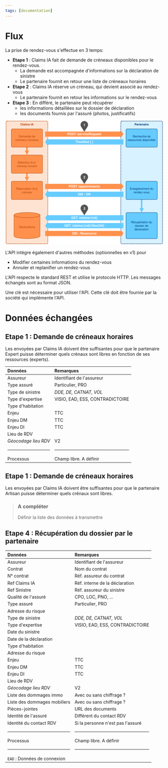 ```yaml
---
tags: [documentation]
---
```


# Flux

La prise de rendez-vous s'effectue en 3 temps:

- **Etape 1** : Claims IA fait de demande de créneaux disponibles pour le rendez-vous.
  - La demande est accompagnée d'informations sur la déclaration de sinistre
  - Le partenaire fournit en retour une liste de créneaux horaires
- **Etape 2** : Claims IA réserve un créneau, qui devient associé au rendez-vous
  - Le partenaire fournit en retour les informations sur le rendez-vous
- **Etape 3** : En différé, le partenaire peut récupérer
  - les informations détaillées sur le dossier de déclaration
  - les documents fournis par l'assuré (photos, justificatifs)

![Flux normal](../../assets/images/flux.svg "Flux normal")

L'API intègre également d'autres méthodes (optionnelles en v1) pour

- Modifier certaines informations du rendez-vous
- Annuler et replanifier un rendez-vous

L'API respecte le standard REST et utilise le protocole HTTP. Les messages échangés sont au format JSON.

Une clé est nécessaire pour utiliser l'API. Cette clé doit être fournie par la société qui implémente l'API.

# Données échangées

<!--
type: tab
title: Demande de créneaux - Expert
-->

## Etape 1 : Demande de créneaux horaires

Les envoyées par Claims IA doivent être suffisantes pour que le partenaire Expert puisse déterminer quels crénaux sont libres en fonction de ses ressources (experts).   

| Données                      |  Remarques                         |
| :--------------------------- |  :-------------------------------- |
| Assureur                     |  Identifiant de l'assureur         |
| Type assuré                  |  Particulier, PRO                  |
| Type de sinistre             |  _DDE, DE, CATNAT, VOL_            |
| Type d'expertise             |  VISIO, EAD, ESS, CONTRADICTOIRE   |
| Type d'habitation            |                                    |
| Enjeu                        |  TTC                               |
| Enjeu DM                     |  TTC                               |
| Enjeu DI                     |  TTC                               |
| Lieu de RDV                  |                                    |
| _Géocodage lieu RDV_         |  V2                                |
| <hr>                         |  <hr>                              |
| Processus                    |  Champ libre. A définir            |

<!--
type: tab
title: Demande de créneaux - REN
-->

## Etape 1 : Demande de créneaux horaires

Les envoyées par Claims IA doivent être suffisantes pour que le partenaire Artisan puisse déterminer quels crénaux sont libres.   


<!-- theme: warning -->

> ### A compléter
>
> Définir la liste des données à transmettre


<!--
type: tab
title: Récupération du dossier
-->

## Etape 4 : Récupération du dossier par le partenaire


| Données                      | Remarques                         |
| :--------------------------- | :-------------------------------- |
| Assureur                     | Identifiant de l'assureur         |
| Contrat                      | Nom du contrat                    |
| N° contrat                   | Réf. assureur du contrat          |
| Ref Claims IA                | Réf. interne de la déclaration    |
| Ref Sinistre                 | Réf. assureur du sinistre         |
| Qualité de l'assuré          | CPO, LOC, PNO, ...                |
| Type assuré                  | Particulier, PRO                  |
| Adresse du risque            |                                   |
| Type de sinistre             | _DDE, DE, CATNAT, VOL_            |
| Type d'expertise             | VISIO, EAD, ESS, CONTRADICTOIRE   |
| Date du sinistre             |                                   |
| Date de la déclaration       |                                   |
| Type d'habitation            |                                   |
| Adresse du risque            |                                   |
| Enjeu                        | TTC                               |
| Enjeu DM                     | TTC                               |
| Enjeu DI                     | TTC                               |
| Lieu de RDV                  |                                   |
| _Géocodage lieu RDV_         | V2                                |
| Liste des dommages immo      | Avec ou sans chiffrage ?          |
| Liste des dommages mobiliers | Avec ou sans chiffrage ?          |
| Pièces-jointes               | URL des documents                 |
| Identité de l'assuré         | Différent du contact RDV          |
| Identité du contact RDV      | Si la personne n'est pas l'assuré |
| <hr>                         | <hr>                              |
| Processus                    | Champ libre. A définir            |
| <hr>                         | <hr>                              |
| `EAD` : Données de connexion |                                   |

<!-- type: tab-end -->

